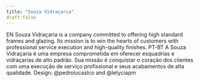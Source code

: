```yaml
---
title: "Souza Vidraçaria"
draft:false
---
```


EN
Souza Vidraçaria is a company committed to offering high standard frames and glazing. Its mission is to win the hearts of customers with professional service execution and high-quality finishes.
PT-BT
A Souza Vidraçaria é uma empresa comprometida em oferecer esquadrias e vidraçarias de alto padrão. Sua missão é conquistar o coração dos clientes com uma execução de serviço profissional e seus acabamentos de alta qualidade.
Design: @pedrolucaslco and @letyciapm